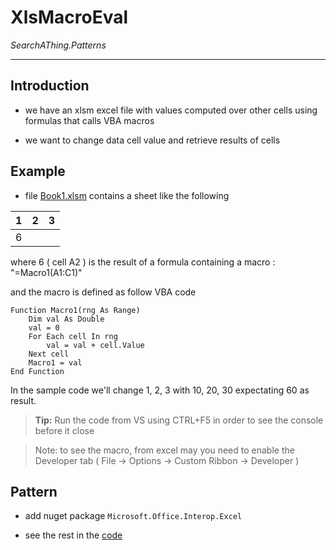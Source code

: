 # XlsMacroEval

*SearchAThing.Patterns*

---

## Introduction

- we have an xlsm excel file with values computed over other cells using formulas that calls VBA macros

- we want to change data cell value and retrieve results of cells

## Example

- file [Book1.xlsm](https://github.com/devel0/SearchAThing.Patterns/blob/master/src/Singles/XlsMacroEval/XlsMacroEval/Book1.xlsm) contains a sheet like the following

| 1 | 2 | 3 |
|---|---|---|
| 6 |   |   |

where 6 ( cell A2 ) is the result of a formula containing a macro : "=Macro1(A1:C1)"

and the macro is defined as follow VBA code

```visualbasic
Function Macro1(rng As Range)
    Dim val As Double
    val = 0
    For Each cell In rng
        val = val + cell.Value
    Next cell
    Macro1 = val
End Function
```

In the sample code we'll change 1, 2, 3 with 10, 20, 30 expectating 60 as result.

> **Tip:** Run the code from VS using CTRL+F5 in order to see the console before it close

> Note: to see the macro, from excel may you need to enable the Developer tab ( File -> Options -> Custom Ribbon -> Developer )

## Pattern

- add nuget package `Microsoft.Office.Interop.Excel`

- see the rest in the [code](https://github.com/devel0/SearchAThing.Patterns/blob/master/src/Singles/XlsMacroEval/XlsMacroEval/Program.cs)